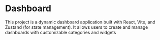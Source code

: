 # Dashboard
This project is a dynamic dashboard application built with React, Vite, and Zustand (for state management). It allows users to create and manage dashboards with customizable categories and widgets
